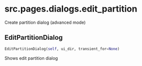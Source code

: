 <h1 id="src.pages.dialogs.edit_partition">src.pages.dialogs.edit_partition</h1>

Create partition dialog (advanced mode)
<h2 id="src.pages.dialogs.edit_partition.EditPartitionDialog">EditPartitionDialog</h2>

```python
EditPartitionDialog(self, ui_dir, transient_for=None)
```
Shows edit partition dialog

